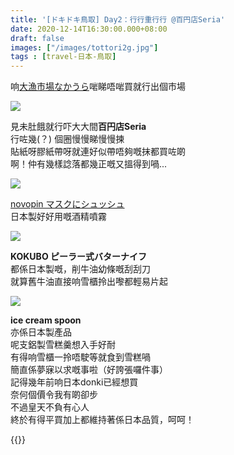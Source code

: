 ```yaml
---
title: '[ドキドキ鳥取] Day2：行行重行行 @百円店Seria'
date: 2020-12-14T16:30:00.000+08:00
draft: false
images: ["/images/tottori2g.jpg"]
tags : [travel-日本-鳥取]
---
```


响[大漁市場なかうら](https://hidie.net/tottori2f/)啱睇唔啱買就行出個市場 

![](/images/tottori2g.jpg)

見未肚餓就行吓大大間**百円店Seria**  
行咗幾(？) 個圈慢慢睇慢慢揀  
貼紙呀膠紙帶呀就連好似帶唔夠嘅抹都買咗啲  
啊！仲有幾樣諗落都幾正嘅又搵得到喎...

![](/images/novopin1.jpg)

[novopin マスクにシュッシュ](https://hidie.net/novopin/)  
日本製好好用嘅酒精噴霧  

![](/images/tottori2g1.jpg)

**KOKUBO ピーラー式バターナイフ**  
都係日本製嘅，削牛油幼條嘅刮刮刀  
就算舊牛油直接响雪櫃拎出嚟都輕易片起  

![](/images/tottori2g2.jpg)

**ice cream spoon**  
亦係日本製產品  
呢支鋁製雪糕羹想入手好耐  
有得响雪櫃一拎唔駛等就食到雪糕喎  
簡直係夢寐以求嘅事啦（好誇張囉件事）  
記得幾年前响日本donki已經想買  
奈何個價令我有啲卻步  
不過皇天不負有心人  
終於有得平買加上都維持著係日本品質，呵呵！    
  
  
  
{{<tottori>}}  

